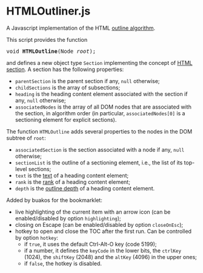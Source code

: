 # HTMLOutliner.js

A Javascript implementation of the HTML [outline algorithm](http://www.whatwg.org/specs/web-apps/current-work/multipage/sections.html#outline).

This script provides the function

<pre>void <b>HTMLOutline</b>(Node <i>root</i>);</pre>

and defines a new object type `Section` implementing the concept of [HTML section](http://www.whatwg.org/specs/web-apps/current-work/multipage/sections.html#concept-section). A section has the following properties:

* `parentSection` is the parent section if any, `null` otherwise;
* `childSections` is the array of subsections;
* `heading` is the heading content element associated with the section if any, `null` otherwise;
* `associatedNodes` is the array of all DOM nodes that are associated with the section, in algorithm order (in particular, `associatedNodes[0]` is a sectioning element for explicit sections).

The function `HTMLOutline` adds several properties to the nodes in the DOM subtree of `root`:

* `associatedSection` is the section associated with a node if any, `null` otherwise;
* `sectionList` is the outline of a sectioning element, i.e., the list of its top-level sections;
* `text` is the [text](http://www.whatwg.org/specs/web-apps/current-work/multipage/sections.html#the-hgroup-element) of a heading content element;
* `rank` is the [rank](http://www.whatwg.org/specs/web-apps/current-work/multipage/sections.html#rank) of a heading content element;
* `depth` is the [outline depth](http://www.whatwg.org/specs/web-apps/current-work/multipage/sections.html#outline-depth) of a heading content element.

Added by buakos for the bookmarklet:

* live highlighting of the current item with an arrow icon (can be enabled/disabled by option `highlighting`);
* closing on Escape (can be enabled/disabled by option `closeOnEsc`);
* hotkey to open and close the TOC after the first run. Can be controlled by option `hotkey`:
  * if `true`, it uses the default Ctrl-Alt-O key (code 5199);
  * if a number, it defines the `keyCode` in the lower bits, the `ctrlKey` (1024), the `shiftKey` (2048) and the `altKey` (4096) in the upper ones;
  * if `false`, the hotkey is disabled.
